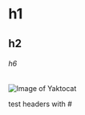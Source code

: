 # h1
## h2
###### h6

![Image of Yaktocat](https://octodex.github.com/images/yaktocat.png)

<!--
![JavaScript](https://github.com/github/explore/blob/main/topics/javascript/javascript.png?raw=true)
<img src="https://github.com/github/explore/blob/main/topics/javascript/javascript.png?raw=true" width="32px">
-->


test headers with #
